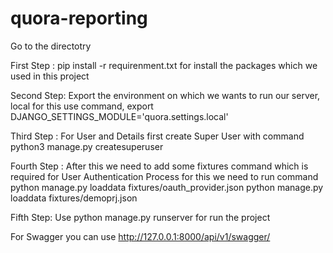 # quora-reporting

Go to the directotry 

First Step :
pip install -r requirenment.txt for install the packages which we used in this project

Second Step:
Export the environment on which we wants to run our server, local for this use command,
export  DJANGO_SETTINGS_MODULE='quora.settings.local'

Third Step : 
For User and Details first create Super User with command
python3 manage.py createsuperuser

Fourth Step :
After this we need to add some fixtures command which is required for User Authentication Process
for this we need to run command
python manage.py loaddata fixtures/oauth_provider.json
python manage.py loaddata fixtures/demoprj.json

Fifth Step:
Use python manage.py runserver 
for run the project

For Swagger you can use 
http://127.0.0.1:8000/api/v1/swagger/